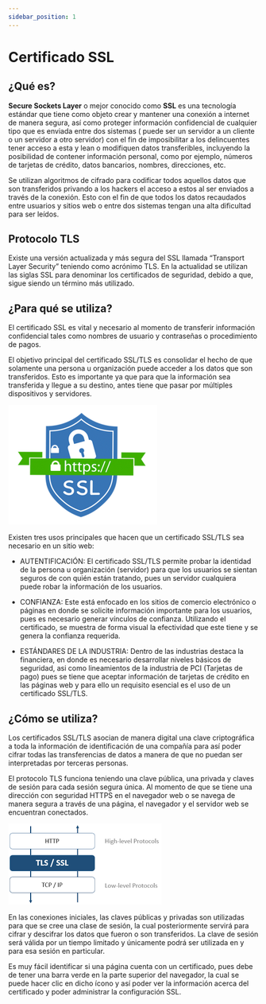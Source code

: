 ```yaml
---
sidebar_position: 1
---
```


# Certificado SSL

## ¿Qué es?

**Secure Sockets Layer** o mejor conocido como **SSL** es una tecnología estándar que tiene como objeto crear y mantener una conexión a internet de manera segura, así como proteger información confidencial de cualquier tipo que es enviada entre dos sistemas ( puede ser un servidor a un cliente o  un servidor a otro servidor)  con el fin de imposibilitar a los delincuentes tener acceso a esta y lean o modifiquen datos transferibles, incluyendo la posibilidad de contener información personal, como por ejemplo, números de tarjetas de crédito, datos bancarios, nombres, direcciones, etc.

Se utilizan algoritmos de cifrado para codificar todos aquellos datos que son transferidos privando a los hackers el acceso a estos al ser enviados a través de la conexión. Esto con el fin de que todos los datos recaudados entre usuarios y sitios web  o entre dos sistemas tengan una alta dificultad para ser leídos.

## Protocolo TLS

Existe una versión actualizada y más segura del SSL llamada “Transport Layer Security” teniendo como acrónimo TLS. En la actualidad se utilizan las siglas SSL para denominar los certificados de seguridad, debido a que, sigue siendo un término más utilizado.

## ¿Para qué se utiliza?

El certificado SSL es vital y necesario al momento de transferir información confidencial tales como nombres de usuario y contraseñas o procedimiento de pagos.

El objetivo principal del certificado SSL/TLS es consolidar el hecho de que solamente una persona u organización puede acceder a los datos que son transferidos. Esto es importante ya que para que la información sea transferida y  llegue a su destino, antes tiene que pasar por múltiples dispositivos y servidores.

![Docs Version Dropdown](/img/web-security/SSL.png)

Existen tres usos principales que hacen que un certificado SSL/TLS sea necesario en un sitio web:

- AUTENTIFICACIÓN: El certificado SSL/TLS permite probar la identidad de la persona u organización (servidor) para que los usuarios se sientan seguros de con quién están tratando, pues un servidor cualquiera puede robar la información de los usuarios.

- CONFIANZA: Este está enfocado en los sitios de comercio electrónico o páginas en donde se solicite información importante para los usuarios, pues es necesario generar vínculos de confianza. Utilizando el certificado, se muestra de forma visual la efectividad que este tiene y se genera la confianza requerida.

- ESTÁNDARES DE LA INDUSTRIA: Dentro de las industrias destaca la financiera, en donde es necesario desarrollar niveles básicos de seguridad, asi como lineamientos de la industria de PCI (Tarjetas de pago) pues se tiene que aceptar información de tarjetas de crédito en las páginas web y para ello un requisito esencial es el uso de un certificado SSL/TLS.
## ¿Cómo se utiliza?

Los certificados SSL/TLS asocian de manera digital una clave criptográfica a toda la información de identificación de una compañía para así poder cifrar todas las transferencias de datos a manera de que no puedan ser interpretadas por terceras personas.

El protocolo TLS funciona teniendo una clave pública, una privada y claves de sesión para cada sesión segura única. Al momento de que se tiene una dirección con seguridad HTTPS en el navegador web o se navega de manera segura a través de una página, el navegador y el servidor web se encuentran conectados.

![Docs Version Dropdown](/img/web-security/TLS.png)

En las conexiones iniciales, las claves públicas y privadas son utilizadas para que se cree una clase de sesión, la cual posteriormente servirá para cifrar y descifrar los datos que fueron o son transferidos. La clave de sesión será válida por un tiempo limitado y únicamente podrá ser utilizada en y para esa sesión en particular.

Es muy fácil identificar si una página cuenta con un certificado, pues debe de tener una barra verde en la parte superior del navegador, la cual se puede hacer clic en dicho ícono y así poder ver la información acerca del certificado y poder administrar la configuración SSL.
